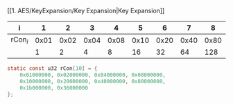 
[[1. AES/KeyExpansion/Key Expansion|Key Expansion]]

| i               | 1    | 2    | 3    | 4    | 5    | 6    | 7    | 8    | 9    | 10   |
| --------------- | ---- | ---- | ---- | ---- | ---- | ---- | ---- | ---- | ---- | ---- |
| $\text{rCon}_i$ | 0x01 | 0x02 | 0x04 | 0x08 | 0x10 | 0x20 | 0x40 | 0x80 | 0x1b | 0x36 |
|                 | 1    | 2     | 4     | 8     | 16     | 32     | 64     | 128     | 27     | 54     |


```c
static const u32 rCon[10] = {
	0x01000000, 0x02000000, 0x04000000, 0x08000000,
	0x10000000, 0x20000000, 0x40000000, 0x80000000,
	0x1b000000, 0x36000000
};
```

